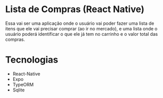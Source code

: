 # Lista de Compras (React Native)

Essa vai ser uma aplicação onde o usuário vai poder fazer uma lista de itens que ele vai precisar comprar (ao ir no mercado), e uma lista onde o usuário poderá identificar o que ele já tem no carrinho e o valor total das compras.

# Tecnologias

* React-Native
* Expo
* TypeORM
* Sqlite
